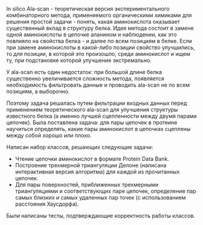 In silico Ala-scan - теоретическая версия экспериментального комбинаторного метода, применяемого органическими химиками для решения простой задачи - понять, какая аминокислота оказывает существенный вклад в структуру белка. Идея метода состоит в замене одной аминокислоты в цепочке аланином и наблюдении, как это повлияло на свойства белка - и далее по всем позициям в белке. Если при замене аминокислоты в какой-либо позиции свойство улучшились, то для позиции, в которой это произошло, среди аминокислот и ищем ту, при подстановке которой улучшение экстремально.

У ala-scan есть один недостаток: при большой длине белка существенно увеличивается сложность метода, появляется необходимость фильтровать данные и проводить ala-scan не по всем позициям, а выборочно.

Поэтому задача решалась путем фильтрации входных данных перед применением теоретического ala-scan для улучшения структуры известного белка (а именно лучшей сцепленности между двумя парами цепочек). Была поставлена задача: для пары цепочек в протеине научиться  определять, какие пары аминокислот в цепочках сцеплены между собой хорошо или плохо.

Написан набор классов, решающих следующие задачи:

-  Чтение цепочки аминокислот в формате Protein Data Bank.
-  Построение трехмерной триангуляции Делоне (написана интерактивная версия алгоритма) для каждой из прочитанных цепочек.
-  Для пары поверхностей, приближенных трехмерными триангуляциями и соответствующих паре цепочек, определение пар самых близких и самых удаленных пар точек (с использованием расстояния Хаусдорфа).

Были написаны тесты, подтверждающие корректность работы классов.

